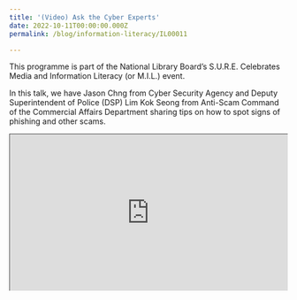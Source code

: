 ```yaml
---
title: '(Video) Ask the Cyber Experts'
date: 2022-10-11T00:00:00.000Z
permalink: /blog/information-literacy/IL00011

---
```


This programme is part of the National Library Board’s S.U.R.E. Celebrates Media and Information Literacy (or M.I.L.) event.

 In this talk, we have Jason Chng from Cyber Security Agency and Deputy Superintendent of Police (DSP) Lim Kok Seong from Anti-Scam Command of the Commercial Affairs Department sharing tips on how to spot signs of phishing and other scams.

<style>.embed-container { position: relative; padding-bottom: 56.25%; height: 0; overflow: hidden; max-width: 100%; } .embed-container iframe, .embed-container object, .embed-container embed { position: absolute; top: 0; left: 0; width: 100%; height: 100%; }</style><div class='embed-container'>
<iframe src="https://nlb.ap.panopto.com/Panopto/Pages/Embed.aspx?id=21bd0452-790b-4b9e-9b5a-af34006c33c7&autoplay=false&offerviewer=false&showtitle=true&showbrand=true&start=0&interactivity=all" height="405" width="720" style="border: 1px solid #464646;" allowfullscreen allow="autoplay"></iframe></div>

